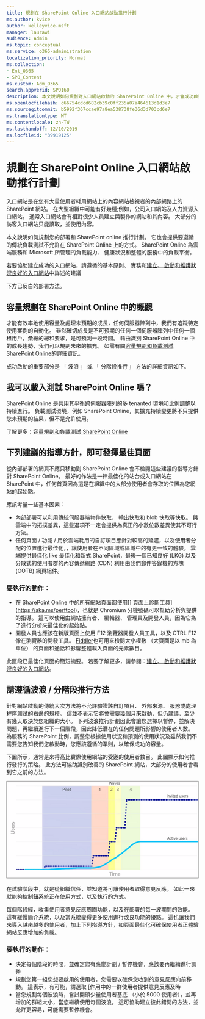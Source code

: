 ```yaml
---
title: 規劃在 SharePoint Online 入口網站啟動推行計劃
ms.author: kvice
author: kelleyvice-msft
manager: laurawi
audience: Admin
ms.topic: conceptual
ms.service: o365-administration
localization_priority: Normal
ms.collection:
- Ent_O365
- SPO_Content
ms.custom: Adm_O365
search.appverid: SPO160
description: 本文說明如何規劃對入口網站啟動的 SharePoint Online 中，才會成功啟動步驟
ms.openlocfilehash: c66754cdcd682cb39c0ff235a07a464613d1d3e7
ms.sourcegitcommit: b5992f367ccae97a8ea538738fe36d3d703cd6e7
ms.translationtype: MT
ms.contentlocale: zh-TW
ms.lasthandoff: 12/10/2019
ms.locfileid: "39919125"
---
```

# <a name="planning-your-portal-launch-roll-out-plan-in-sharepoint-online"></a>規劃在 SharePoint Online 入口網站啟動推行計劃
入口網站是在您有大量使用者耗用網站上的內容網站檢視者的內部網路上的 SharePoint 網站。 在大型組織中可能有好幾種;例如，公司入口網站及人力資源入口網站。 通常入口網站會有相對很少人員建立與製作的網站和其內容。 大部分的訪客入口網站只能讀取，並使用內容。

本文說明如何規劃您的部署和 SharePoint online 推行計劃。 它也會提供要遵循的傳統負載測試不允許在 SharePoint Online 上的方式。 SharePoint Online 為雲端服務和 Microsoft 所管理的負載能力、 健康狀況和整體的服務中的負載平衡。

若要協助建立成功的入口網站，請遵循的基本原則、 實務和[建立、 啟動和維護狀況良好的入口網站](https://go.microsoft.com/fwlink/?linkid=2105838)中詳述的建議 

下方已反白的部署方法。

## <a name="overview-of-capacity-planning-in-sharepoint-online"></a>容量規劃在 SharePoint Online 中的概觀
才能有效率地使用容量及處理未預期的成長，任何伺服器陣列中，我們有追蹤特定使用案例的自動化。 雖然確切成長是不可預期的任何一個伺服器陣列中任何一個租用戶，彙總的總和要求，是可預測一段時間。 藉由識別 SharePoint Online 中的成長趨勢，我們可以規劃未來的擴充。 如需有關[容量規劃和負載測試 SharePoint Online](https://docs.microsoft.com/office365/enterprise/capacity-planning-and-load-testing-sharepoint-online)的詳細資訊。

成功啟動的重要部分是 「 波浪 」 或 「 分階段推行 」 方法的詳細資訊如下。 

## <a name="can-i-load-test-sharepoint-online"></a>我可以載入測試 SharePoint Online 嗎？
SharePoint Online 是共用其平衡跨伺服器陣列的多 tenanted 環境和比例調整以持續進行。 負載測試環境，例如 SharePoint Online，其擴充持續變更將不只提供您未預期的結果，但不是允許使用。 

了解更多：[容量規劃和負載測試 SharePoint Online](https://docs.microsoft.com/office365/enterprise/capacity-planning-and-load-testing-sharepoint-online)

## <a name="optimize-pages-by-following-recommended-guidelines"></a>下列建議的指導方針，即可發揮最佳頁面
從內部部署的網頁不應只移動到 SharePoint Online 會不檢閱這些建議的指導方針對 SharePoint Online。 最好的作法是一律最佳化的站台或入口網站在 SharePoint 中，任何首頁因為這是在組織中的大部分使用者會存取的位置為您網站的起始點。

應該考量一些基本因素：
- 內部部署可以利用傳統伺服器端物件快取、 輸出快取和 blob 快取等快取。 與雲端中的拓撲差異，這些選項不一定會提供為真正的小數位數差異使其不可行方法。
- 任何頁面 / 功能 / 用於雲端耗用的自訂項目應針對較高的延遲，以及使用者分配的位置進行最佳化，，讓使用者在不同區域或區域中的有更一致的體驗。 雲端提供最佳化 like 最佳化和新式 SharePoint，最後一個已知良好 (LKG) 以及分散式的使用者群的內容傳遞網路 (CDN) 利用由我們郵件答錄機的方塊 (OOTB) 網頁組件。

### <a name="what-to-do"></a>要執行的動作：
 - 在 SharePoint Online 中的所有網站頁面都使用[] 頁面上診斷工具](https://aka.ms/perftool)，也就是 Chromium 分機號碼可以幫助分析與提供的指導。 這可以使用由網站擁有者、 編輯器、 管理員及開發人員，因為它為了進行分析來最佳化的起始點。
 - 開發人員也應該在新版頁面上使用 F12 瀏覽器開發人員工具，以及 CTRL F12 像在瀏覽器的開發工具。 [Fiddler](https://www.telerik.com/download/fiddler)也可用來檢閱大小權數 （大頁面是以 mb 為單位） 的頁面和通話和影響整體載入頁面的元素數目。 

此區段已最佳化頁面的簡短摘要。  若要了解更多，請參閱：[建立、 啟動和維護狀況良好的入口網站](https://go.microsoft.com/fwlink/?linkid=2105838)。

## <a name="follow-a-wave--phased-roll-out-approach"></a>請遵循波浪 / 分階段推行方法
針對網站啟動的傳統大次方法將不允許驗證該自訂項目、 外部來源、 服務或處理程序測試的右邊的規模。 這並不表示它將會需要幾個月來啟動，但仍建議，至少有幾天取決於您組織的大小。 下列波浪推行計劃因此會讓您選擇以暫停，並解決問題，再繼續進行下一個階段，因此降低潛在的任何問題所影響的使用者人數。 為服務的 SharePoint 比例，調整您根據使用狀況和預測的使用狀況及雖然我們不需要您告知我們您啟動時，您應該遵循的準則，以確保成功的容量。
  
下圖所示，通常是來得高比實際使用網站的受邀的使用者數目。 此圖顯示如何推行發行的策略。 此方法可協助識別改善的 SharePoint 網站，大部分的使用者會看到它之前的方法。
  
![顯示受邀和作用中使用者的圖形](media/0bc14a20-9420-4986-b9b9-fbcd2c6e0fb9.png)
  
在試驗階段中，就是從組織信任，並知道將可讓使用者取得意見反應。 如此一來就能夠控制鈕系統正在使用方式，以及執行的方式。
  
每個階段經，收集使用者意見反應周圍功能，以及在部署的每一波期間的效能。 這有緩慢簡介系統，以及當系統變得更多使用進行改良功能的優點。 這也讓我們來導入越來越多的使用者，加上下列指導方針，如頁面最佳化可確保使用者正體驗網站反應增加的負載。

### <a name="what-to-do"></a>要執行的動作：
- 決定每個階段的時間，並確定您有應變計劃 / 暫停機會，應該要再繼續進行調整
- 規劃您第一組您想要啟用的使用者，您需要以確保您收到的意見反應向前移動。 這表示，有可能，請選取 [作用中的一群使用者提供意見反應及時
- 當您規劃每個波浪時，嘗試開頭少量使用者基底 （小於 5000 使用者），並再增加的群組大小，當您繼續使用每個波浪。 這可協助建立彼此錯開的方法，並允許更容易，可能需要暫停機會。
